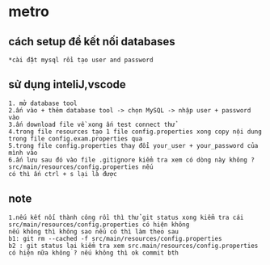 # metro

## cách setup để kết nối databases
    *cài đặt mysql rồi tạo user and password
## sử dụng inteliJ,vscode
    1. mở database tool 
    2.ấn vào + thêm database tool -> chọn MySQL -> nhập user + password vào
    3.ấn download file về xong ấn test connect thử 
    4.trong file resources tạo 1 file config.properties xong copy nội dung trong file config.exam.properties qua 
    5.trong file config.properties thay đổi your_user + your_password của mình vào 
    6.ấn lưu sau đó vào file .gitignore kiểm tra xem có dòng này không ? src/main/resources/config.properties nếu 
    có thì ấn ctrl + s lại là được 

## note
    1.nếu kết nối thành công rồi thì thử git status xong kiểm tra cái src/main/resources/config.properties có hiện không
    nếu không thì không sao nếu có thì làm theo sau 
    b1: git rm --cached -f src/main/resources/config.properties
    b2 : git status lại kiểm tra xem src.main/resources/config.properties có hiện nữa không ? nếu không thì ok commit bth

    
